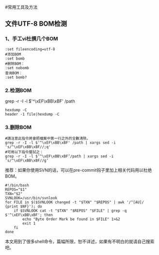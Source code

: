 #常用工具及方法

## 文件UTF-8 BOM检测

### 1、手工vi杜撰几个BOM
    :set fileencoding=utf-8
    #添加BOM
    :set bomb
    #删除BOM：
    :set nobomb
    查询BOM：
    :set bomb?

### 2.检测BOM
grep -r -I -l $'^\xEF\xBB\xBF' /path

    hexdump -C 
    header -1 file|hexdump -C

### 3.删除BOM
    #請注意此指令將會把檔案中第一行之外的全數清除。
    grep -r -I -l $'^\xEF\xBB\xBF' /path | xargs sed -i 's/^\xEF\xBB\xBF//;q'
    #可用以下指令嘗試之：
    grep -r -I -l $’^\xEF\xBB\xBF’/path | xargs sed -i ‘s/^\xEF\xBB\xBF//g’



推荐：如果你使用SVN的话，可以在pre-commit钩子里加上相关代码用以杜绝BOM。

    #!/bin/bash
    REPOS="$1"
    TXN="$2"
    SVNLOOK=/usr/bin/svnlook
    for FILE in $($SVNLOOK changed -t "$TXN" "$REPOS" | awk '/^[AU]/ {print $NF}'); do
        if $SVNLOOK cat -t "$TXN" "$REPOS" "$FILE" | grep -q $'^\xEF\xBB\xBF'; then
            echo "Byte Order Mark be found in $FILE" 1>&2
            exit 1
        fi
    done

本文用到了很多shell命令，篇幅所限，恕不详述，如果有不明白的就请自己搜索吧。

